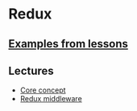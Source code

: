 # Redux

## [Examples from lessons](./examples)

## Lectures
* [Core concept](./coreConcept)
* [Redux middleware](./reduxMiddleware)